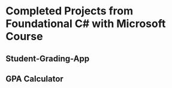 # Completed Projects from Foundational C# with Microsoft Course

## Student-Grading-App
## GPA Calculator
